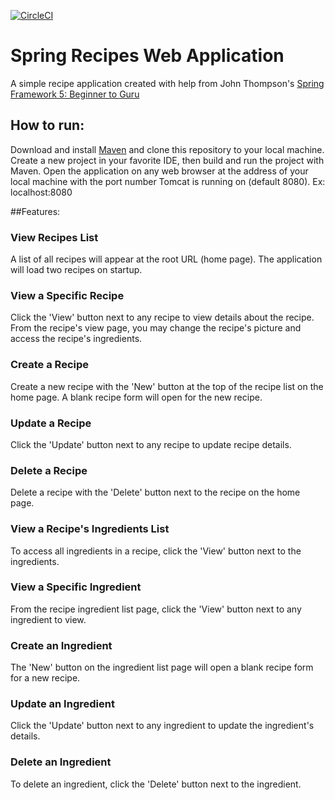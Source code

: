 [![CircleCI](https://circleci.com/gh/kschafer2/sfg-recipes.svg?style=svg)](https://circleci.com/gh/kschafer2/sfg-recipes)

# Spring Recipes Web Application
A simple recipe application created with help from John Thompson's 
[Spring Framework 5: Beginner to Guru](https://github.com/springframeworkguru)

## How to run: 
Download and install [Maven](https://maven.apache.org/download.cgi) and clone this repository to your local 
machine. Create a new project in your favorite IDE, then build and run the project with Maven. Open the application on 
any web browser at the address of your local machine with the port number Tomcat is running on (default 8080).
Ex: localhost:8080

##Features:
### View Recipes List
A list of all recipes will appear at the root URL (home page). The application will load two recipes on startup.

### View a Specific Recipe
Click the 'View' button next to any recipe to view details about the recipe. From the recipe's view page, you may 
change the recipe's picture and access the recipe's ingredients.

### Create a Recipe
Create a new recipe with the 'New' button at the top of the recipe list on the home page. A blank recipe form will open 
for the new recipe.

### Update a Recipe
Click the 'Update' button next to any recipe to update recipe details.

### Delete a Recipe
Delete a recipe with the 'Delete' button next to the recipe on the home page.

### View a Recipe's Ingredients List
To access all ingredients in a recipe, click the 'View' button next to the ingredients.

### View a Specific Ingredient
From the recipe ingredient list page, click the 'View' button next to any ingredient to view.

### Create an Ingredient
The 'New' button on the ingredient list page will open a blank recipe form for a new recipe.

### Update an Ingredient
Click the 'Update' button next to any ingredient to update the ingredient's details.

### Delete an Ingredient
To delete an ingredient, click the 'Delete' button next to the ingredient.



